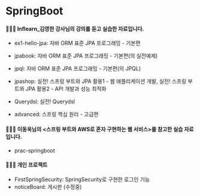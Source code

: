 # SpringBoot

#### 👩🏻‍💻 Inflearn_김영한 강사님의 강의를 듣고 실습한 자료입니다.

- ex1-hello-jpa: 자바 ORM 표준 JPA 프로그래밍 - 기본편
- jpabook: 자바 ORM 표준 JPA 프로그래밍 - 기본편(의 실전예제)
- jpql: 자바 ORM 표준 JPA 프로그래밍 - 기본편(의 JPQL)

- jpashop: 실전! 스프링 부트와 JPA 활용1 - 웹 애플리케이션 개발, 실전! 스프링 부트와 JPA 활용2 - API 개발과 성능 최적화

- Querydsl: 실전! Querydsl

- advanced: 스프링 핵심 원리 - 고급편

#### 👩🏻‍💻 이동욱님의 <스프링 부트와 AWS로 혼자 구현하는 웹 서비스>를 참고한 실습 자료입니다.
- prac-springboot

#### 👩🏻‍💻 개인 프로젝트
- FirstSpringSecurity: SpringSecurity로 구현한 로그인 기능
- noticeBoard: 게시판 (수정중)
